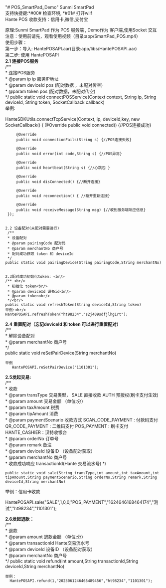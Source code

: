 "# POS_SmartPad_Demo"
Sunmi SmartPad <br/>
支持快捷键:*#00# 检查环境, *#01# 打开wiif <br/>
Hante POS 收款支持：信用卡,微信,支付宝 <br/>

原理:Sunmi SmartPad 作为 POS 服务端 , Demo作为 客户端,使用Socket 交互<br/>
注意：使用前请先，观看使用视频（目录:app/SmartPad_POS.mp4）<br/>
使用步骤：<br/>
   第一步：导入: HantePOSAPI.aar(目录:app/libs/HantePOSAPI.aar) <br/>
   第二步: 使用 HantePOSAPI <br/>
    <b>2.1 连接POS服务</b>  
   /** <br/>
     * 连接POS服务<br/>
     * @param ip ip 服务IP地址<br/>
     * @param deviceId pos (配对数据 ，未配对传空)<br/>
     * @param token pos (配对数据，未配对传空)<br/>
     */
    public static void connectPOSService(Context context, String ip, String deviceId, String token, SocketCallback callback)
    <br/>
    举例:  <br/>  
     HanteSDKUtils.connectTcpService(Context, ip, deviceId,key, new SocketCallback() {
         @Override
         public void connected() {//POS连接成功}

         @Override
         public void connectionFails(String s) {//POS连接失败}

         @Override
         public void error(int code,String s) {//POS异常}

         @Override
         public void heartbeat(String s) {//心跳包 }

         @Override
         public void disConnected() {//断开连接}

         @Override
         public void reconnection() { //断开重新连接}

         @Override
         public void receiveMessage(String msg) {//收到服务端响应信息}
     });


    2.2 设备配对(未配对需要进行)
     /**
     * 设备配对
     * @param pairingCode 配对码
     * @param merchantNo 商户号 
     * 配对成功获取 token 和 deviceId
     */
    public static void pairingDevice(String pairingCode,String merchantNo)

    
    2.3配对成功初始化token: <br/>
    /** <br/>
     * 初始化 token<br/>
     * @param deviceId 设备id<br/>
     * @param token<br/>
     */<br/>
    public static void refreshToken(String deviceId,String token)
    举例:<br/>
    HantePOSAPI.refreshToken("ht98234","s2j409sdfjlhg1rt");

   <b>2.4 重置配对（忘记deviceId 和 token 可以进行重置配对）</b> <br/>
    /**<br/>
     * 解除设备配对<br/>
     * @param merchantNo 商户号<br/>
     */<br/>
    public static void reSetPairDevice(String merchantNo)

    举例
       HantePOSAPI.reSetPairDevice("1101301");
    
   <b> 2.5发起交易:</b> <br/>
    /**<br/>
     * 收款<br/>
     * @param transType  交易类型，  SALE 直接收款  AUTH 预授权(刷卡支付生效)<br/>
     * @param amount 交易金额 （单位:分）<br/>
     * @param taxAmount 税费<br/>
     * @param tipAmount 消费<br/>
     * @param paymentScenario 收款方式  SCAN_CODE_PAYMENT : 付款码支付  QR_CODE_PAYMENT : 二维码支付  POS_PAYMENT : 刷卡支付 HANTE_CASHIER：汉特收银台<br/>
     * @param orderNo 订单号<br/>
     * @param remark 备注<br/>
     * @param deviceId 设备ID （设备配对获取）<br/>
     * @param merchantNo 商户号<br/>
     * 收款成功响应 transactionId(Hante 交易流水号)
     */
   
    public static void sale(String transType,int amount,int taxAmount,int tipAmount,String paymentScenario,String orderNo,String remark,String deviceId,String merchantNo)
    
  举例：信用卡收款
  
  HantePOSAPI.sale("SALE",1,0,0,"POS_PAYMENT","1624646168464174","测试","ht98234","1101301");
    
   

   <b> 2.6发起退款：</b> <br/>
     /**<br/>
     * 退款<br/>
     * @param amount 退款金额 （单位:分）<br/>
     * @param transactionId Hante交易流水号<br/>
     * @param deviceId 设备ID （设备配对获取）<br/>
     * @param merchantNo 商户号<br/>
     */
    public static void refund(int amount,String transactionId,String deviceId,String merchantNo)

    举例： 
      HantePOSAPI.refund(1,"2023061246465489456","ht98234","1101301");
    
    
